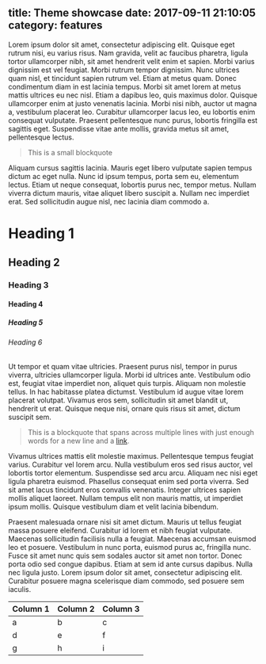 title: Theme showcase
date: 2017-09-11 21:10:05
category: features
---

Lorem ipsum dolor sit amet, consectetur adipiscing elit. Quisque eget rutrum nisi, eu varius risus. Nam gravida, velit ac faucibus pharetra, ligula tortor ullamcorper nibh, sit amet hendrerit velit enim et sapien. Morbi varius dignissim est vel feugiat. Morbi rutrum tempor dignissim. Nunc ultrices quam nisl, et tincidunt sapien rutrum vel. Etiam at metus quam. Donec condimentum diam in est lacinia tempus. Morbi sit amet lorem at metus mattis ultrices eu nec nisl. Etiam a dapibus leo, quis maximus dolor. Quisque ullamcorper enim at justo venenatis lacinia. Morbi nisi nibh, auctor ut magna a, vestibulum placerat leo. Curabitur ullamcorper lacus leo, eu lobortis enim consequat vulputate. Praesent pellentesque nunc purus, lobortis fringilla est sagittis eget. Suspendisse vitae ante mollis, gravida metus sit amet, pellentesque lectus.

> This is a small blockquote

Aliquam cursus sagittis lacinia. Mauris eget libero vulputate sapien tempus dictum ac eget nulla. Nunc id ipsum tempus, porta sem eu, elementum lectus. Etiam ut neque consequat, lobortis purus nec, tempor metus. Nullam viverra dictum mauris, vitae aliquet libero suscipit a. Nullam nec imperdiet erat. Sed sollicitudin augue nisl, nec lacinia diam commodo a.

# Heading 1
## Heading 2
### Heading 3
#### Heading 4
##### Heading 5
###### Heading 6

Ut tempor et quam vitae ultricies. Praesent purus nisl, tempor in purus viverra, ultricies ullamcorper ligula. Morbi id ultrices ante. Vestibulum odio est, feugiat vitae imperdiet non, aliquet quis turpis. Aliquam non molestie tellus. In hac habitasse platea dictumst. Vestibulum id augue vitae lorem placerat volutpat. Vivamus eros sem, sollicitudin sit amet blandit ut, hendrerit ut erat. Quisque neque nisi, ornare quis risus sit amet, dictum suscipit sem.

> This is a blockquote that spans across multiple lines with just enough words for a new line and a [link](# "Nothing special").

Vivamus ultrices mattis elit molestie maximus. Pellentesque tempus feugiat varius. Curabitur vel lorem arcu. Nulla vestibulum eros sed risus auctor, vel lobortis tortor elementum. Suspendisse sed arcu arcu. Aliquam nec nisi eget ligula pharetra euismod. Phasellus consequat enim sed porta viverra. Sed sit amet lacus tincidunt eros convallis venenatis. Integer ultrices sapien mollis aliquet laoreet. Nullam tempus elit non mauris mattis, ut imperdiet ipsum mollis. Quisque vestibulum diam et velit lacinia bibendum.

Praesent malesuada ornare nisi sit amet dictum. Mauris ut tellus feugiat massa posuere eleifend. Curabitur id lorem et nibh feugiat vulputate. Maecenas sollicitudin facilisis nulla a feugiat. Maecenas accumsan euismod leo et posuere. Vestibulum in nunc porta, euismod purus ac, fringilla nunc. Fusce sit amet nunc quis sem sodales auctor sit amet non tortor. Donec porta odio sed congue dapibus. Etiam at sem id ante cursus dapibus. Nulla nec ligula justo. Lorem ipsum dolor sit amet, consectetur adipiscing elit. Curabitur posuere magna scelerisque diam commodo, sed posuere sem iaculis.

| Column 1 | Column 2 | Column 3 |
|---|---|---|
| a | b | c |
| d | e | f |
| g | h | i |
